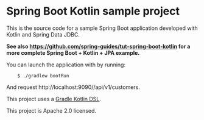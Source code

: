 # Spring Boot Kotlin sample project

This is the source code for a sample Spring Boot application developed with Kotlin and Spring Data JDBC.

**See also https://github.com/spring-guides/tut-spring-boot-kotlin for a more complete Spring Boot + Kotlin + JPA example.**

You can launch the application with by running:

		$ ./gradlew bootRun

And request http://localhost:9090//api/v1/customers.

This project uses a [Gradle Kotlin DSL](https://docs.gradle.org/current/userguide/kotlin_dsl.html).

This project is Apache 2.0 licensed.
